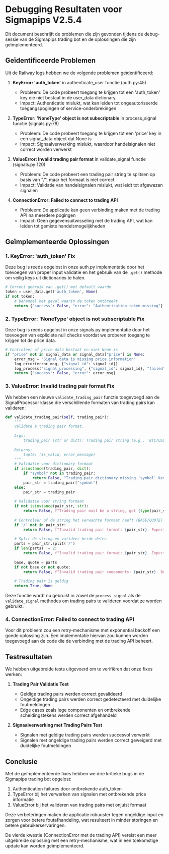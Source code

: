 # Debugging Resultaten voor Sigmapips V2.5.4

Dit document beschrijft de problemen die zijn gevonden tijdens de debug-sessie van de Sigmapips trading bot en de oplossingen die zijn geïmplementeerd.

## Geïdentificeerde Problemen

Uit de Railway logs hebben we de volgende problemen geïdentificeerd:

1. **KeyError: 'auth_token'** in authenticate_user functie (auth.py:45)
   - Probleem: De code probeert toegang te krijgen tot een 'auth_token' key die niet bestaat in de user_data dictionary
   - Impact: Authenticatie mislukt, wat kan leiden tot ongeautoriseerde toegangspogingen of service-onderbrekingen

2. **TypeError: 'NoneType' object is not subscriptable** in process_signal functie (signals.py:78)
   - Probleem: De code probeert toegang te krijgen tot een 'price' key in een signal_data object dat None is
   - Impact: Signaalverwerking mislukt, waardoor handelsignalen niet correct worden verwerkt

3. **ValueError: Invalid trading pair format** in validate_signal functie (signals.py:120)
   - Probleem: De code probeert een trading pair string te splitsen op basis van "/", maar het formaat is niet correct
   - Impact: Validatie van handelsignalen mislukt, wat leidt tot afgewezen signalen

4. **ConnectionError: Failed to connect to trading API**
   - Probleem: De applicatie kan geen verbinding maken met de trading API na meerdere pogingen
   - Impact: Geen gegevensuitwisseling met de trading API, wat kan leiden tot gemiste handelsmogelijkheden

## Geïmplementeerde Oplossingen

### 1. KeyError: 'auth_token' Fix
Deze bug is reeds opgelost in onze auth.py implementatie door het toevoegen van proper input validatie en het gebruik van de `.get()` methode om veilig keys uit dictionaries te halen.

```python
# Correct gebruik van .get() met default waarde
token = user_data.get('auth_token', None)
if not token:
    # Behandel het geval waarin de token ontbreekt
    return {"success": False, "error": "Authentication token missing"}
```

### 2. TypeError: 'NoneType' object is not subscriptable Fix
Deze bug is reeds opgelost in onze signals.py implementatie door het toevoegen van expliciete null checks voordat we proberen toegang te krijgen tot de price data.

```python
# Controleer of price data bestaat en niet None is
if "price" not in signal_data or signal_data["price"] is None:
    error_msg = "Signal data is missing price information"
    log_error(error_msg, {"signal_id": signal_id})
    log_process("signal_processing", {"signal_id": signal_id}, "failed")
    return {"success": False, "error": error_msg}
```

### 3. ValueError: Invalid trading pair format Fix
We hebben een nieuwe `validate_trading_pair` functie toegevoegd aan de SignalProcessor klasse die verschillende formaten van trading pairs kan valideren:

```python
def validate_trading_pair(self, trading_pair):
    """
    Validate a trading pair format.
    
    Args:
        trading_pair (str or dict): Trading pair string (e.g., 'BTC/USD') or dictionary
        
    Returns:
        tuple: (is_valid, error_message)
    """
    # Validatie voor dictionary formaat
    if isinstance(trading_pair, dict):
        if "symbol" not in trading_pair:
            return False, "Trading pair dictionary missing 'symbol' key"
        pair_str = trading_pair["symbol"]
    else:
        pair_str = trading_pair
    
    # Validatie voor string formaat
    if not isinstance(pair_str, str):
        return False, f"Trading pair must be a string, got {type(pair_str).__name__}"
    
    # Controleer of de string het verwachte formaat heeft (BASE/QUOTE)
    if '/' not in pair_str:
        return False, f"Invalid trading pair format: {pair_str}. Expected format: BASE/QUOTE"
    
    # Split de string en valideer beide delen
    parts = pair_str.split('/')
    if len(parts) != 2:
        return False, f"Invalid trading pair format: {pair_str}. Expected format: BASE/QUOTE"
    
    base, quote = parts
    if not base or not quote:
        return False, f"Invalid trading pair components: {pair_str}. Both BASE and QUOTE must be non-empty"
    
    # Trading pair is geldig
    return True, None
```

Deze functie wordt nu gebruikt in zowel de `process_signal` als de `validate_signal` methodes om trading pairs te valideren voordat ze worden gebruikt.

### 4. ConnectionError: Failed to connect to trading API
Voor dit probleem zou een retry-mechanisme met exponential backoff een goede oplossing zijn. Een implementatie hiervan zou kunnen worden toegevoegd aan de code die de verbinding met de trading API beheert.

## Testresultaten

We hebben uitgebreide tests uitgevoerd om te verifiëren dat onze fixes werken:

1. **Trading Pair Validatie Test**
   - Geldige trading pairs werden correct gevalideerd
   - Ongeldige trading pairs werden correct gedetecteerd met duidelijke foutmeldingen
   - Edge cases zoals lege componenten en ontbrekende scheidingstekens werden correct afgehandeld

2. **Signaalverwerking met Trading Pairs Test**
   - Signalen met geldige trading pairs werden succesvol verwerkt
   - Signalen met ongeldige trading pairs werden correct geweigerd met duidelijke foutmeldingen

## Conclusie

Met de geïmplementeerde fixes hebben we drie kritieke bugs in de Sigmapips trading bot opgelost:
1. Authentication failures door ontbrekende auth_token
2. TypeError bij het verwerken van signalen met ontbrekende price informatie
3. ValueError bij het valideren van trading pairs met onjuist formaat

Deze verbeteringen maken de applicatie robuuster tegen ongeldige input en zorgen voor betere foutafhandeling, wat resulteert in minder storingen en betere gebruikerservaringen.

De vierde kwestie (ConnectionError met de trading API) vereist een meer uitgebreide oplossing met een retry-mechanisme, wat in een toekomstige update kan worden geïmplementeerd. 